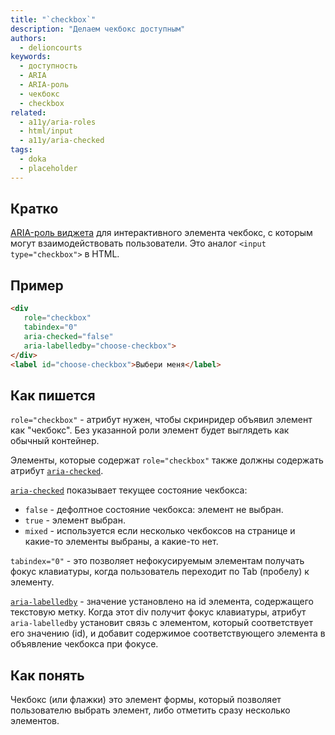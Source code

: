 ```yaml
---
title: "`checkbox`"
description: "Делаем чекбокс доступным"
authors:
  - delioncourts
keywords:
  - доступность
  - ARIA
  - ARIA-роль
  - чекбокс
  - checkbox
related:
  - a11y/aria-roles
  - html/input
  - a11y/aria-checked
tags:
  - doka
  - placeholder
---
```


## Кратко

[ARIA-роль виджета](/a11y/aria-roles/#roli-vidzhetov) для интерактивного элемента чекбокс, с которым могут взаимодействовать пользователи. Это аналог `<input type="checkbox">` в HTML.

## Пример

```html
<div
   role="checkbox"
   tabindex="0"
   aria-checked="false"
   aria-labelledby="choose-checkbox">
</div>
<label id="choose-checkbox">Выбери меня</label>
```

## Как пишется

`role="checkbox"` - атрибут нужен, чтобы скринридер объявил элемент как "чекбокс". Без указанной роли элемент будет выглядеть как обычный контейнер.

Элементы, которые содержат `role="checkbox"` также должны содержать атрибут [`aria-checked`](/a11y/aria-checked).

[`aria-checked`](/a11y/aria-checked) показывает текущее состояние чекбокса:
* `false` - дефолтное состояние чекбокса: элемент не выбран.
* `true` - элемент выбран.
* `mixed` - используется если несколько чекбоксов на странице и какие-то элементы выбраны, а какие-то нет.

`tabindex="0"` - это позволяет нефокусируемым элементам получать фокус клавиатуры, когда пользователь переходит по Tab (пробелу) к элементу.

[`aria-labelledby`](/a11y/aria-labelledby) - значение установлено на id элемента, содержащего текстовую метку. Когда этот div получит фокус клавиатуры, атрибут `aria-labelledby` установит связь с элементом, который соответствует его значению (id), и добавит содержимое соответствующего элемента в объявление чекбокса при фокусе.

## Как понять

Чекбокс (или флажки) это элемент формы, который позволяет пользователю выбрать элемент, либо отметить сразу несколько элементов.
